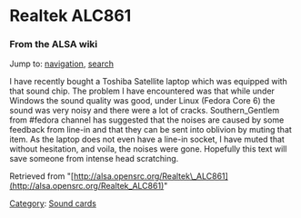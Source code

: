 Realtek ALC861
==============

### From the ALSA wiki

Jump to: [navigation](#mw-head), [search](#p-search)

I have recently bought a Toshiba Satellite laptop which was equipped
with that sound chip. The problem I have encountered was that while
under Windows the sound quality was good, under Linux (Fedora Core 6)
the sound was very noisy and there were a lot of cracks.
Southern\_Gentlem from \#fedora channel has suggested that the noises
are caused by some feedback from line-in and that they can be sent into
oblivion by muting that item. As the laptop does not even have a line-in
socket, I have muted that without hesitation, and voila, the noises were
gone. Hopefully this text will save someone from intense head
scratching.

Retrieved from
"[http://alsa.opensrc.org/Realtek\_ALC861](http://alsa.opensrc.org/Realtek_ALC861)"

[Category](/Special:Categories "Special:Categories"): [Sound
cards](/Category:Sound_cards "Category:Sound cards")

